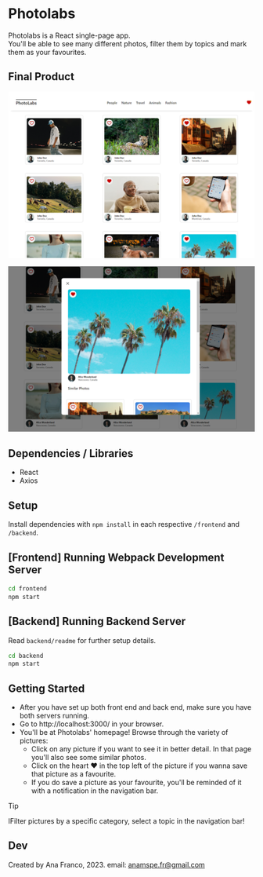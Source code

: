 # Photolabs
Photolabs is a React single-page app.  
You'll be able to see many different photos, filter them by topics and mark them as your favourites.

## Final Product

!["Photolabs Homepage"](https://github.com/anamspe/photolabs-starter/blob/main/frontend/docs/Photolabs_homepage.png?raw=true)

!["Photolabs Modal - showing picture in detail"](https://github.com/anamspe/photolabs-starter/blob/main/frontend/docs/Photolabs_modal.png?raw=true)

## Dependencies / Libraries

* React
* Axios

## Setup

Install dependencies with `npm install` in each respective `/frontend` and `/backend`.

## [Frontend] Running Webpack Development Server

```sh
cd frontend
npm start
```

## [Backend] Running Backend Server

Read `backend/readme` for further setup details.

```sh
cd backend
npm start
```

## Getting Started 

* After you have set up both front end and back end, make sure you have both servers running.
* Go to http://localhost:3000/ in your browser.
* You'll be at Photolabs' homepage! Browse through the variety of pictures:
  * Click on any picture if you want to see it in better detail. In that page you'll also see some similar photos.
  * Click on the heart ❤ in the top left of the picture if you wanna save that picture as a favourite. 
  * If you do save a picture as your favourite, you'll be reminded of it with a notification in the navigation bar.

> [!TIP]
> IFilter pictures by a specific category, select a topic in the navigation bar!

## Dev
Created by Ana Franco, 2023.
email: anamspe.fr@gmail.com
